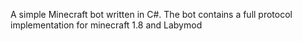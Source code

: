 A simple Minecraft bot written in C#. The bot contains a full protocol implementation for minecraft 1.8 and Labymod
